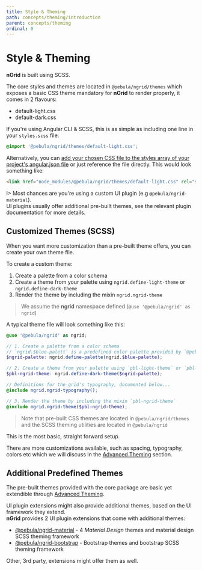 ```yaml
---
title: Style & Theming
path: concepts/theming/introduction
parent: concepts/theming
ordinal: 0
---
```

# Style & Theming

**nGrid** is built using SCSS.

The core styles and themes are located in `@pebula/ngrid/themes` which exposes a basic CSS theme mandatory for **nGrid** to render properly, it comes in 2 flavours:

- default-light.css
- default-dark.css

If you're using Angular CLI & SCSS, this is as simple as including one line in your `styles.scss` file:

```scss
@import '@pebula/ngrid/themes/default-light.css';
```

Alternatively, you can [add your chosen CSS file to the styles array of your project's angular.json file](https://angular.io/guide/workspace-config#styles-and-scripts-configuration) or just reference the file directly. This would look something like:

```html
<link href="node_modules/@pebula/ngrid/themes/default-light.css" rel="stylesheet">
```

I> Most chances are you're using a custom UI plugin (e.g `@pebula/ngrid-material`).  
UI plugins usually offer additional pre-built themes, see the relevant plugin documentation for more details.

## Customized Themes (SCSS)

When you want more customization than a pre-built theme offers, you can create your own theme file.

To create a custom theme:

1. Create a palette from a color schema
2. Create a theme from your palette using `ngrid.define-light-theme` or `ngrid.define-dark-theme`
3. Render the theme by including the mixin `ngrid.ngrid-theme`

> We assume the **ngrid** namespace defined (`@use '@pebula/ngrid' as ngrid`)

A typical theme file will look something like this:

```scss
@use '@pebula/ngrid' as ngrid;

// 1. Create a palette from a color schema
// `ngrid.$blue-palett` is a predefined color palette provided by `@pebula/ngrid/theming`
$ngrid-palette: ngrid.define-palette(ngrid.$blue-palette);

// 2. Create a theme from your palette using `pbl-light-theme` or `pbl-dark-theme`
$pbl-ngrid-theme: ngrid.define-dark-theme($ngrid-palette);

// Definitions for the grid's typography, documented below...
@include ngrid.ngrid-typography();

// 3. Render the theme by including the mixin `pbl-ngrid-theme`
@include ngrid.ngrid-theme($pbl-ngrid-theme);
```

> Note that pre-built CSS themes are located in `@pebula/ngrid/themes` and the SCSS theming utilities are located in `@pebula/ngrid`

This is the most basic, straight forward setup.

There are more customizations available, such as spacing, typography, colors etc which we will discuss in the [Advanced Theming](../structure) section.

## Additional Predefined Themes

The pre-built themes provided with the core package are basic yet extendible through [Advanced Theming](../structure).

UI plugin extensions might also provide additional themes, based on the UI framework they extend.  
**nGrid** provides 2 UI plugin extensions that come with additional themes:

- [@pebula/ngrid-material](../../../plugins/ngrid-material/theming) - 4 *Material Design* themes and material design SCSS theming framework
- [@pebula/ngrid-bootstrap](../../../plugins/ngrid-bootstrap/theming) - Bootstrap themes and bootstrap SCSS theming framework

Other, 3rd party, extensions might offer them as well.
